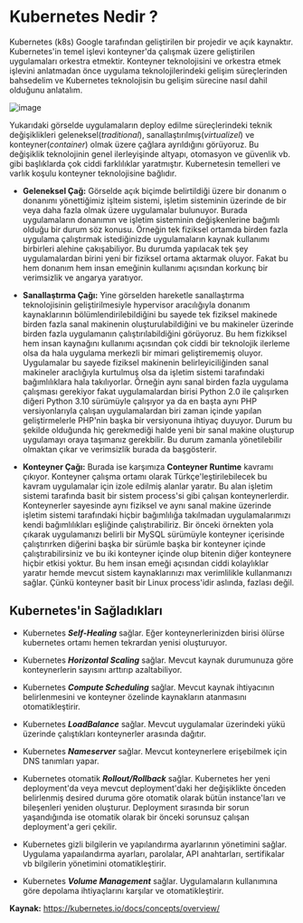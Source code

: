 
# Kubernetes Nedir ?

Kubernetes (k8s) Google tarafından geliştirilen bir projedir ve açık kaynaktır. Kubernetes'in temel işlevi konteyner'da çalışmak üzere geliştirilen uygulamaları orkestra etmektir. Konteyner teknolojisini ve orkestra etmek işlevini anlatmadan önce uygulama teknolojilerindeki gelişim süreçlerinden bahsedelim ve Kubernetes teknolojisin bu gelişim sürecine nasıl dahil olduğunu anlatalım.

![image](https://user-images.githubusercontent.com/116150600/201118995-c5b4283f-97ef-4284-99f1-47bc9709b7ab.png)

Yukarıdaki görselde uygulamaların deploy edilme süreçlerindeki teknik değişiklikleri geleneksel(*traditional*), sanallaştırılmış(*virtualizel*) ve konteyner(*container*) olmak üzere çağlara ayrıldığını görüyoruz. Bu değişiklik teknolojinin genel ilerleyişinde altyapı, otomasyon ve güvenlik vb. gibi başlıklarda çok ciddi farklılıklar yaratmıştır. Kubernetesin temelleri ve varlık koşulu konteyner teknolojisine bağlıdır. 

- **Geleneksel Çağ:** Görselde açık biçimde belirtildiği üzere bir donanım o donanımı yönettiğimiz işlteim sistemi, işletim sisteminin üzerinde de bir veya daha fazla olmak üzere uygulamalar bulunuyor. Burada uygulamaların donanımın ve işletim sisteminin değişkenlerine bağımlı olduğu bir durum söz konusu. Örneğin tek fiziksel ortamda birden fazla uygulama çalıştırmak istediğinizde uygulamaların kaynak kullanımı birbirleri alehine çakışabiliyor. Bu durumda yapılacak tek şey uygulamalardan birini yeni bir fiziksel ortama aktarmak oluyor. Fakat bu hem donanım hem insan emeğinin kullanımı açısından korkunç bir verimsizlik ve angarya yaratıyor.

- **Sanallaştırma Çağı:** Yine görselden hareketle sanallaştırma teknolojisinin geliştirilmesiyle hypervisor aracılığıyla donanım kaynaklarının bölümlendirilebildiğini bu sayede tek fiziksel makinede birden fazla sanal makinenin oluşturulabildiğini ve bu makineler üzerinde birden fazla uygulamanın çalıştırılabildiğini görüyoruz. Bu hem fizkiksel hem insan kaynağını kullanımı açısından çok ciddi bir teknolojik ilerleme olsa da hala uygulama merkezli bir mimari geliştirememiş oluyor. Uygulamalar bu sayede fiziksel makinenin belirleyiciliğinden sanal makineler araclığıyla kurtulmuş olsa da işletim sistemi tarafındaki bağımlılıklara hala takılıyorlar. Örneğin aynı sanal birden fazla uygulama çalışması gerekiyor fakat uygulamalardan birisi Python 2.0 ile çalışırken diğeri Python 3.10 sürümüyle çalışıyor ya da en başta aynı PHP versiyonlarıyla çalışan uygulamalardan biri zaman içinde yapılan geliştirmelerle PHP'nin başka bir versiyonuna ihtiyaç duyuyor. Durum bu şekilde olduğunda hiç gerekmediği halde yeni bir sanal makine oluşturup uygulamayı oraya taşımanız gerekbilir. Bu durum zamanla yönetilebilir olmaktan çıkar ve verimsizlik burada da başgösterir.

- **Konteyner Çağı:** Burada ise karşımıza **Conteyner Runtime** kavramı çıkıyor. Konteyner çalışma ortamı olarak Türkçe'leştirilebilecek bu kavram uygulamalar için izole edilmiş alanlar yaratır. Bu alan işletim sistemi tarafında basit bir sistem process'si gibi çalışan konteynerlerdir. Konteynerler sayesinde aynı fiziksel ve aynı sanal makine üzerinde işletim sistemi tarafındaki hiçbir bağımlılığa takılmadan uygulamalarımızı kendi bağımlılıkları eşliğinde çalıştırabiliriz. Bir önceki örnekten yola çıkarak uygulamanızı belirli bir MySQL sürümüyle konteyner içerisinde çalıştırırken diğerini başka bir sürümle başka bir konteyner içinde çalıştırabilirsiniz ve bu iki konteyner içinde olup bitenin diğer konteynere hiçbir etkisi yoktur. Bu hem insan emeği açısından ciddi kolaylıklar yaratır hemde mevcut sistem kaynaklarınızı max verimlilikle kullanmanızı sağlar. Çünkü konteyner basit bir Linux process'idir aslında, fazlası değil.

## Kubernetes'in Sağladıkları

- Kubernetes ***Self-Healing*** sağlar. Eğer konteynerlerinizden birisi ölürse kubernetes ortamı hemen tekrardan yenisi oluşturuyor.

- Kubernetes ***Horizontal Scaling*** sağlar. Mevcut kaynak durumunuza göre konteynerlerin sayısını arttırıp azaltabiliyor.

- Kubernetes ***Compute Scheduling*** sağlar. Mevcut kaynak ihtiyacının belirlenmesini ve konteyner özelinde kaynakların atanmasını otomatikleştirir.

- Kubernetes ***LoadBalance*** sağlar. Mevcut uygulamalar üzerindeki yükü üzerinde çalıştıkları konteynerler arasında dağıtır.

- Kubernetes ***Nameserver*** sağlar. Mevcut konteynerlere erişebilmek için DNS tanımları yapar.

- Kubernetes otomatik ***Rollout/Rollback*** sağlar. Kubernetes her yeni deployment'da veya mevcut deployment'daki her değişiklikte önceden belirlenmiş desired duruma göre otomatik olarak bütün instance'ları ve bileşenleri yeniden oluşturur. Deployment sırasında bir sorun yaşandığında ise otomatik olarak bir önceki sorunsuz çalışan deployment'a geri çekilir.

- Kubernetes gizli bilgilerin ve yapılandırma ayarlarının yönetimini sağlar. Uygulama yapaılandırma ayarları, parolalar, API anahtarları, sertifikalar vb bilgilerin yönetimini otomatikleştirir.

- Kubernetes ***Volume Management*** sağlar. Uygulamaların kullanımına göre depolama ihtiyaçlarını karşılar ve otomatikleştirir.

**Kaynak:** https://kubernetes.io/docs/concepts/overview/
